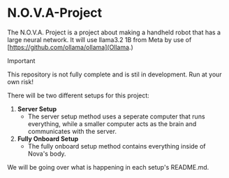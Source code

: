 # N.O.V.A-Project
The N.O.V.A. Project is a project about making a handheld robot that has a large neural network.
It will use llama3.2 1B from Meta by use of [https://github.com/ollama/ollama](Ollama.)

> [!IMPORTANT]
> This repository is not fully complete and is stil in development.
> Run at your own risk!

There will be two different setups for this project:
1. **Server Setup**
    - The server setup method uses a seperate computer that runs everything, while a smaller computer acts as the brain and communicates with the server.
2. **Fully Onboard Setup**
    - The fully onboard setup method contains everything inside of Nova's body.

We will be going over what is happening in each setup's README.md.